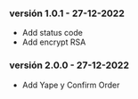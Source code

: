 ### versión 1.0.1 - 27-12-2022
* Add status code
* Add encrypt RSA

### versión 2.0.0 - 27-12-2022
* Add Yape y Confirm Order

